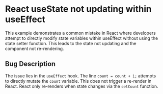 # React useState not updating within useEffect
This example demonstrates a common mistake in React where developers attempt to directly modify state variables within useEffect without using the state setter function. This leads to the state not updating and the component not re-rendering.

## Bug Description
The issue lies in the `useEffect` hook. The line `count = count + 1;` attempts to directly mutate the `count` variable. This does not trigger a re-render in React.  React only re-renders when state changes via the `setCount` function.